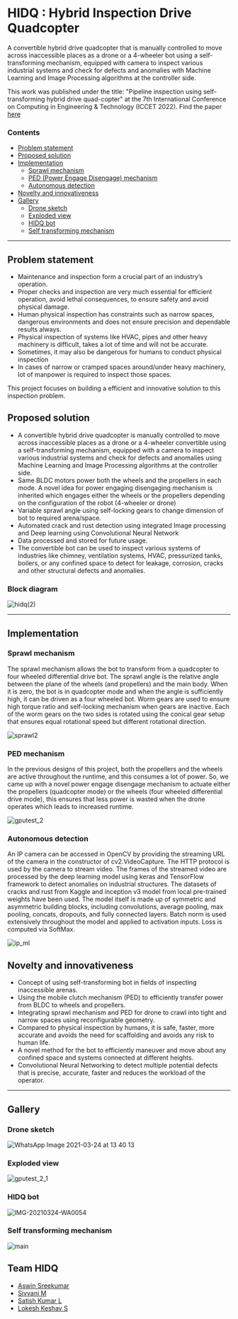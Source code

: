 # HIDQ : Hybrid Inspection Drive Quadcopter

A convertible hybrid drive quadcopter that is manually controlled to move across inaccessible places as a drone or a 4-wheeler bot using a self-transforming mechanism, equipped with camera to inspect various industrial systems and check for defects and anomalies with Machine Learning and Image Processing algorithms at the controller side.

This work was published under the title: "Pipeline inspection using self-transforming hybrid drive quad-copter" at the 7th International Conference on Computing in Engineering & Technology (ICCET 2022). Find the paper [here](https://digital-library.theiet.org/content/conferences/10.1049/icp.2022.0620)

### Contents 
- [Problem statement](#problem-statement)
- [Proposed solution](#proposed-solution)
- [Implementation](#implementation)
  - [Sprawl mechanism](#sprawl-mechanism)
  - [PED (Power Engage Disengage) mechanism](#ped-mechanism)
  - [Autonomous detection](#autonomous-detection)
- [Novelty and innovativeness](#novelty-and-innovativeness)
- [Gallery](#gallery)
  - [Drone sketch](#drone-sketch)
  - [Exploded view](#exploded-view)
  - [HIDQ bot](#hidq-bot)
  - [Self transforming mechanism](#self-transforming-mechanism)
 
--------------------------------------------------------------------------

## Problem statement
- Maintenance and inspection form a crucial part of an industry’s operation. 
- Proper checks and inspection are very much essential for efficient operation, avoid lethal consequences, to ensure safety and avoid physical damage. 
- Human physical inspection has constraints such as narrow spaces, dangerous environments and does not ensure precision and dependable results always.
- Physical inspection of systems like HVAC, pipes and other heavy machinery is difficult, takes a lot of time and will not be accurate.
- Sometimes, it may also be dangerous for humans to conduct physical inspection
- In cases of narrow or cramped spaces around/under heavy machinery, lot of manpower is required to inspect those spaces.

This project focuses on building a efficient and innovative solution to this inspection problem.

## Proposed solution
- A convertible hybrid drive quadcopter is manually controlled to move across inaccessible places as a drone or a 4-wheeler convertible using a self-transforming mechanism, equipped with a camera to inspect various industrial systems and check for defects and anomalies using Machine Learning and Image Processing algorithms at the controller side.
- Same BLDC motors power both the wheels and the propellers in each mode. A novel idea for power engaging disengaging mechanism is inherited which engages either the wheels or the propellers depending on the configuration of the robot (4-wheeler or drone) 
- Variable sprawl angle using self-locking gears to change dimension of bot to required arena/space.
- Automated crack and rust detection using integrated Image processing and Deep learning using Convolutional Neural Network
- Data processed and stored for future usage.
- The convertible bot can be used to inspect various systems of industries like chimney, ventilation systems, HVAC, pressurized tanks, boilers, or any confined space to detect for leakage, corrosion, cracks and other structural defects and anomalies.

### Block diagram
![hidq(2)](https://user-images.githubusercontent.com/63254914/145022849-699dca24-83a7-44fd-983c-b9c089ee6444.png)

----------------------

## Implementation

### Sprawl mechanism
The sprawl mechanism allows the bot to transform from a quadcopter to four wheeled differential drive bot. The sprawl angle is the relative angle between the plane of the wheels (and propellers) and the main body. When it is zero, the bot is in quadcopter mode and when the angle is sufficiently high, it can be driven as a four wheeled bot. Worm gears are used to ensure high torque ratio and self-locking mechanism when gears are inactive. Each of the worm gears on the two sides is rotated using the conical gear setup that ensures equal rotational speed but different rotational direction.

![sprawl2](https://user-images.githubusercontent.com/63254914/122222718-22f60500-ced0-11eb-9c0e-118e4ca0450a.gif)


### PED mechanism
In the previous designs of this project, both the propellers and the wheels are active throughout the runtime, and this consumes a lot of power. So, we came up with a novel power engage disengage mechanism to actuate either the propellers (quadcopter mode) or the wheels (four wheeled differential drive mode), this ensures that less power is wasted when the drone operates which leads to increased runtime.

![gputest_2](https://user-images.githubusercontent.com/63254914/122204002-3d25e800-cebc-11eb-870e-8d2952ef6038.gif)

### Autonomous detection
An IP camera can be accessed in OpenCV by providing the streaming URL of the camera in the constructor of cv2.VideoCapture. The HTTP protocol is used by the camera to stream video. The frames of the streamed video are processed by the deep learning model using keras and TensorFlow framework to detect anomalies on industrial structures. The datasets of cracks and rust from Kaggle and inception v3 model from local pre-trained weights have been used. The model itself is made up of symmetric and asymmetric building blocks, including convolutions, average pooling, max pooling, concats, dropouts, and fully connected layers. Batch norm is used extensively throughout the model and applied to activation inputs. Loss is computed via SoftMax.

![ip_ml](https://user-images.githubusercontent.com/63254914/122218645-44ed8880-cecc-11eb-9fea-76cf10efe5bb.gif)

## Novelty and innovativeness
- Concept of using self-transforming bot in fields of inspecting inaccessible arenas.
- Using the mobile clutch mechanism (PED) to efficiently transfer power from BLDC to wheels and propellers.
-	Integrating sprawl mechanism and PED for drone to crawl into tight and narrow spaces using reconfigurable geometry.
-	Compared to physical inspection by humans, it is safe, faster, more accurate and avoids the need for scaffolding and avoids any risk to human life.
-	A novel method for the bot to efficiently maneuver and move about any confined space and systems connected at different heights.
-	Convolutional Neural Networking to detect multiple potential defects that is precise, accurate, faster and reduces the workload of the operator.

---------------------------------------------------
## Gallery
### Drone sketch
![WhatsApp Image 2021-03-24 at 13 40 13](https://user-images.githubusercontent.com/63254914/121786457-753bdb00-cbdd-11eb-8a6d-b470b71ed607.jpeg)

### Exploded view
![gputest_2_1](https://user-images.githubusercontent.com/63254914/122204289-968e1700-cebc-11eb-933c-950bb0961dc6.gif)

### HIDQ bot
![IMG-20210324-WA0054](https://user-images.githubusercontent.com/63254914/121786458-77059e80-cbdd-11eb-857d-4f1eea02548d.jpg)

### Self transforming mechanism
![main](https://user-images.githubusercontent.com/63254914/122221131-9dbe2080-cece-11eb-8260-874edcabec2c.gif)

## Team HIDQ
- [Aswin Sreekumar](https://github.com/aswin-sreekumar)
- [Sivvani M](https://github.com/Msivvani)
- [Satish Kumar L](https://github.com/Satish-Kumar-L)
- [Lokesh Keshav S](https://github.com/dankitydanker)

